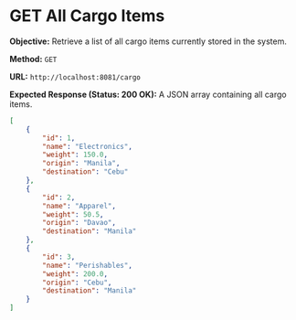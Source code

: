 # GET All Cargo Items

**Objective:** Retrieve a list of all cargo items currently stored in the system.

**Method:** `GET`

**URL:** `http://localhost:8081/cargo`

**Expected Response (Status: 200 OK):** A JSON array containing all cargo items.

```json
[
    {
        "id": 1,
        "name": "Electronics",
        "weight": 150.0,
        "origin": "Manila",
        "destination": "Cebu"
    },
    {
        "id": 2,
        "name": "Apparel",
        "weight": 50.5,
        "origin": "Davao",
        "destination": "Manila"
    },
    {
        "id": 3,
        "name": "Perishables",
        "weight": 200.0,
        "origin": "Cebu",
        "destination": "Manila"
    }
]